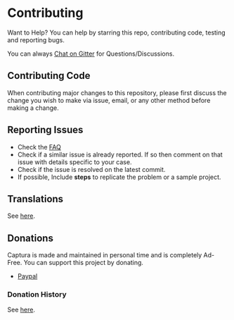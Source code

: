 # Contributing

Want to Help? You can help by starring this repo, contributing code, testing and reporting bugs.

You can always [Chat on Gitter](https://gitter.im/MathewSachin/Captura) for Questions/Discussions.

## Contributing Code

When contributing major changes to this repository, please first discuss the change you wish to make via issue, email, or any other method before making a change.

## Reporting Issues

- Check the [FAQ](docs/FAQ.md)
- Check if a similar issue is already reported. If so then comment on that issue with details specific to your case.
- Check if the issue is resolved on the latest commit.
- If possible, Include **steps** to replicate the problem or a sample project.

## Translations

See [here](docs/Translation.md).

## Donations

Captura is made and maintained in personal time and is completely Ad-Free.
You can support this project by donating.

- [Paypal][paypal]

### Donation History

See [here](https://mathewsachin.github.io/Captura/donate).

[paypal]: https://www.paypal.me/MathewSachin